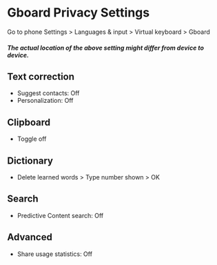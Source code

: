 # Gboard Privacy Settings

Go to phone Settings > Languages & input > Virtual keyboard > Gboard

##### The actual location of the above setting might differ from device to device.



## Text correction
- Suggest contacts: Off
- Personalization: Off



## Clipboard
 - Toggle off
 


## Dictionary
- Delete learned words > Type number shown > OK



## Search
- Predictive Content search: Off



## Advanced
- Share usage statistics: Off
